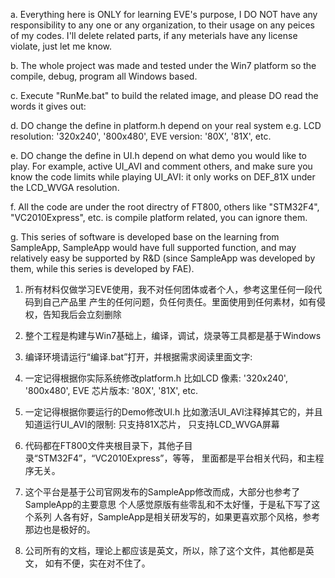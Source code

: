 a. Everything here is ONLY for learning EVE's purpose, I DO NOT have
    any responsibility to any one or any organization, to their usage
	on any peices of my codes. I'll delete related parts, if any meterials
	have any license violate, just let me know.

b. The whole project was made and tested under the Win7 platform
   so the compile, debug, program all Windows based.

c. Execute "RunMe.bat" to build the related image, 
   and please DO read the words it gives out:
   
d. DO change the define in platform.h depend on your real system
    e.g. LCD resolution: '320x240', '800x480', EVE version: '80X', '81X', etc.
    
e. DO change the define in UI.h depend on what demo you would like to 
    play. For example, active UI_AVI and comment others, and make sure you know
    the code limits while playing UI_AVI: it only works on DEF_81X 
    under the LCD_WVGA resolution.

f. All the code are under the root directry of FT800, 
   others like "STM32F4", "VC2010Express", etc. 
   is compile platform related, you can ignore them.

g. This series of software is developed base on the learning from SampleApp, 
   SampleApp would have full supported function, 
   and may relatively easy be supported by R&D 
   (since SampleApp was developed by them, while this series 
   is developed by FAE).

1. 所有材料仅做学习EVE使用，我不对任何团体或者个人，参考这里任何一段代码到自己产品里
    产生的任何问题，负任何责任。里面使用到任何素材，如有侵权，告知我后会立刻删除

2. 整个工程是构建与Win7基础上，编译，调试，烧录等工具都是基于Windows

3. 编译环境请运行“编译.bat”打开，并根据需求阅读里面文字:

4. 一定记得根据你实际系统修改platform.h
    比如LCD 像素: '320x240', '800x480', EVE 芯片版本: '80X', '81X', etc.

5. 一定记得根据你要运行的Demo修改UI.h
    比如激活UI_AVI注释掉其它的，并且知道运行UI_AVI的限制: 只支持81X芯片，
    只支持LCD_WVGA屏幕

6. 代码都在FT800文件夹根目录下，其他子目录“STM32F4”，“VC2010Express”，等等，
   里面都是平台相关代码，和主程序无关。

7. 这个平台是基于公司官网发布的SampleApp修改而成，大部分也参考了SampleApp的主要意思
   个人感觉原版有些零乱和不太好懂，于是私下写了这个系列
   人各有好，SampleApp是相关研发写的，如果更喜欢那个风格，参考那边也是极好的。

8. 公司所有的文档，理论上都应该是英文，所以，除了这个文件，其他都是英文，
   如有不便，实在对不住了。
